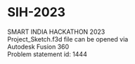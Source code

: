 # SIH-2023
SMART INDIA HACKATHON 2023 <br />
Project_Sketch.f3d file can be opened via <br />
Autodesk Fusion 360 <br />
Problem statement id: 1444
